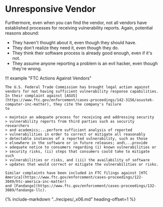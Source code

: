 # Unresponsive Vendor

Furthermore, even when you can find the vendor, not all vendors have
established processes for receiving vulnerability reports. Again,
potential reasons abound:

- They haven't thought about it, even though they should have.
- They don't realize they need it, even though they do.
- They think their software process is already good enough, even if
    it's not.
- They assume anyone reporting a problem is an evil hacker, even
    though they're wrong.

!!! example "FTC Actions Against Vendors"

    The U.S. Federal Trade Commission has brought legal action against
    vendors for not having sufficient vulnerability response capabilities.
    In their complaint against [ASUS](https://www.ftc.gov/enforcement/cases-proceedings/142-3156/asustek-computer-inc-matter), they cite the company's failure
    to

    > maintain an adequate process for receiving and addressing security
    > vulnerability reports from third parties such as security researchers
    > and academics;...perform sufficient analysis of reported
    > vulnerabilities in order to correct or mitigate all reasonably
    > detectable instances of a reported vulnerability, such as those
    > elsewhere in the software or in future releases; and\...provide
    > adequate notice to consumers regarding (i) known vulnerabilities or
    > security risks, (ii) steps that consumers could take to mitigate such
    > vulnerabilities or risks, and (iii) the availability of software
    > updates that would correct or mitigate the vulnerabilities or risks.

    Similar complaints have been included in FTC filings against [HTC America](https://www.ftc.gov/enforcement/cases-proceedings/122-3049/htc-america-inc-matter)
    and [Fandango](https://www.ftc.gov/enforcement/cases-proceedings/132-3089/fandango-llc).

{% include-markdown "../recipes/_x06.md" heading-offset=1 %}
